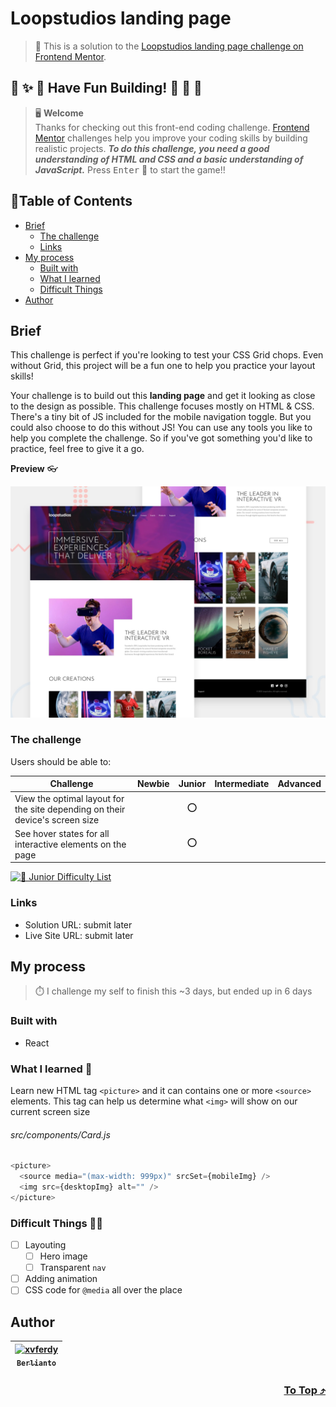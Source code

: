 # Loopstudios landing page

> 🔖 This is a solution to the [Loopstudios landing page challenge on Frontend Mentor](https://www.frontendmentor.io/challenges/loopstudios-landing-page-N88J5Onjw).

## 🌈 ✨ 🎉 Have Fun Building! 🚀 🎊 🎈
> 🖥️ **Welcome** <br>
> Thanks for checking out this front-end coding challenge.
[Frontend Mentor](https://www.frontendmentor.io) challenges help you improve your coding skills by building realistic projects.
***To do this challenge, you need a good understanding of HTML and CSS and a basic understanding of JavaScript.*** Press <kbd>Enter</kbd> 🚀 to start the game!!

## 📍Table of Contents
- [Brief](#brief)
	- [The challenge](#the-challenge)
	- [Links](#links)
- [My process](#my-process)
	- [Built with](#built-with)
	- [What I learned](#what-i-learned-)
	- [Difficult Things](#difficult-things-)
- [Author](#author)

## Brief
This challenge is perfect if you're looking to test your CSS Grid chops. Even without Grid, this project will be a fun one to help you practice your layout skills!

Your challenge is to build out this **landing page** and get it looking as close to the design as possible. This challenge focuses mostly on HTML & CSS. There's a tiny bit of JS included for the mobile navigation toggle. But you could also choose to do this without JS! You can use any tools you like to help you complete the challenge. So if you've got something you'd like to practice, feel free to give it a go.

**Preview** :eyeglasses:

![Design preview for the Loopstudios landing page coding challenge](./src/assets/design/desktop-preview.jpg)

### The challenge 
Users should be able to:
  
| Challenge | Newbie | Junior | Intermediate | Advanced |
| --- | :---: | :---: | :---: | :---: |
| View the optimal layout for the site depending on their device's screen size |  | ⭕ |  |  |
| See hover states for all interactive elements on the page |  | ⭕ |  |  |

[![🐬 Junior Difficulty List](https://img.shields.io/badge/Difficulty-Junior-3F54A3?style=for-the-badge&logo=frontendmentor "Junior Difficulty")](https://www.frontendmentor.io/challenges?difficulties=2)

### Links
- Solution URL: submit later
- Live Site URL: submit later

## My process
> ⏱️ I challenge my self to finish this ~3 days, but ended up in 6 days
### Built with
- React

### What I learned 🥳
Learn new HTML tag `<picture>` and it can contains one or more `<source>` elements. This tag can help us determine what `<img>` will show on our current screen size

###### src/components/Card.js
```javascript
<picture>
  <source media="(max-width: 999px)" srcSet={mobileImg} />
  <img src={desktopImg} alt="" />
</picture>
```

### Difficult Things 😵‍💫
- [ ] Layouting
	- [ ] Hero image
	- [ ] Transparent `nav`
- [ ] Adding animation
- [ ] CSS code for `@media` all over the place

## Author
| [<img src="https://avatars.githubusercontent.com/u/47988956?v=4" alt="xvferdy" width="100px"/><br><sub><samp>Berlianto</samp></sub>](https://github.com/xvferdy)  |
|:---:|

<h3 align="right">
      <a href="#loopstudios-landing-page">To Top ⤴️</a>
</h3>
